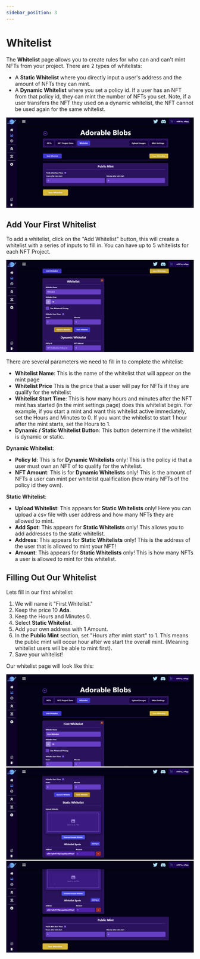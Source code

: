 ```yaml
---
sidebar_position: 3
---
```


# Whitelist

The **Whitelist** page allows you to create rules for who can and can't mint NFTs from your project. There are 2 types of whitelists:

-   A **Static Whitelist** where you directly input a user's address and the amount of NFTs they can mint.
-   A **Dynamic Whitelist** where you set a policy id. If a user has an NFT from that policy id, they can mint the number of NFTs you set. Note, if a user transfers the NFT they used on a dynamic whitelist, the NFT cannot be used again for the same whitelist.

![Whitelist Page](/img/nft-projects/create-nft-project/whitelist/whitelist-page.png)

## Add Your First Whitelist

To add a whitelist, click on the "Add Whitelist" button, this will create a whitelist with a series of inputs to fill in. You can have up to 5 whitelists for each NFT Project.

![Whitelist Page](/img/nft-projects/create-nft-project/whitelist/add-whitelist.png)

There are several parameters we need to fill in to complete the whitelist:

-   **Whitelist Name**: This is the name of the whitelist that will appear on the mint page
-   **Whitelist Price** This is the price that a user will pay for NFTs if they are qualify for the whitelist
-   **Whitelist Start Time**: This is how many hours and minutes after the NFT mint has started (in the mint settings page) does this whitelist begin. For example, if you start a mint and want this whitelist active immediately, set the Hours and Minutes to 0. If you want the whitelist to start 1 hour after the mint starts, set the Hours to 1.
-   **Dynamic / Static Whitelist Button**: This button determine if the whitelist is dynamic or static.

**Dynamic Whitelist**:

-   **Policy Id**: This is for **Dynamic Whitelists** only! This is the policy id that a user must own an NFT of to qualify for the whitelist.
-   **NFT Amount**: This is for **Dynamic Whitelists** only! This is the amount of NFTs a user can mint per whitelist qualification (how many NFTs of the policy id they own).

**Static Whitelist**:

-   **Upload Whitelist**: This appears for **Static Whitelists** only! Here you can upload a csv file with user address and how many NFTs they are allowed to mint.
-   **Add Spot**: This appears for **Static Whitelists** only! This allows you to add addresses to the static whitelist.
-   **Address**: This appears for **Static Whitelists** only! This is the address of the user that is allowed to mint your NFT!
-   **Amount**: This appears for **Static Whitelists** only! This is how many NFTs a user is allowed to mint for this whitelist.

## Filling Out Our Whitelist

Lets fill in our first whitelist:

1. We will name it "First Whitelist."
2. Keep the price 10 **Ada**.
3. Keep the Hours and Minutes 0.
4. Select **Static Whitelist**.
5. Add your own address with 1 Amount.
6. In the **Public Mint** section, set "Hours after mint start" to 1. This means the public mint will occur hour after we start the overall mint. (Meaning whitelist users will be able to mint first).
7. Save your whitelist!

Our whitelist page will look like this:

![First Whitelist 1](/img/nft-projects/create-nft-project/whitelist/first-whitelist-1.png)
![First Whitelist 2](/img/nft-projects/create-nft-project/whitelist/first-whitelist-2.png)
![First Whitelist 3](/img/nft-projects/create-nft-project/whitelist/first-whitelist-3.png)
